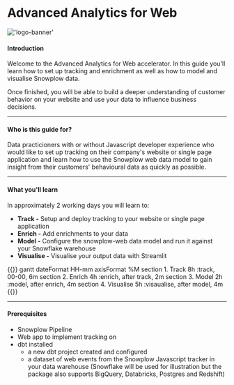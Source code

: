 # Advanced Analytics for Web

!['logo-banner'](images/logo_banner.png)

#### Introduction

Welcome to the Advanced Analytics for Web accelerator. In this guide you'll learn how to set up tracking and enrichment as well as how to model and visualise Snowplow data. 

Once finished, you will be able to build a deeper understanding of customer behavior on your website and use your data to influence business decisions.

***

#### Who is this guide for?
Data practicioners with or without Javascript developer experience who would like to set up tracking on their company's website or single page application and learn how to use the Snowplow web data model to gain insight from their customers' behavioural data as quickly as possible.

***

#### What you'll learn
In approximately 2 working days you will learn to: 

- **Track -** Setup and deploy tracking to your website or single page application
- **Enrich -** Add enrichments to your data
- **Model -** Configure the snowplow-web data model and run it against your Snowflake warehouse
- **Visualise -** Visualise your output data with Streamlit 

{{<mermaid>}}
gantt
        dateFormat  HH-mm
        axisFormat %M
        section 1. Track
        8h          :track, 00-00, 6m
        section 2. Enrich
        4h          :enrich, after track, 2m
        section 3. Model
        2h          :model, after enrich, 4m
        section 4. Visualise
        5h          :visaualise, after model, 4m
{{</mermaid >}}

***

#### Prerequisites
- Snowplow Pipeline
- Web app to implement tracking on
- dbt installed
  - a new dbt project created and configured
  - a dataset of web events from the Snowplow Javascript tracker in your data warehouse (Snowflake will be used for illustration but the package also supports BigQuery, Databricks, Postgres and Redshift)


